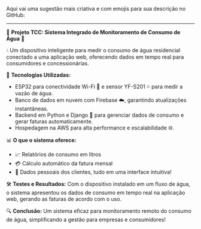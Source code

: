 Aqui vai uma sugestão mais criativa e com emojis para sua descrição no GitHub:

---

🌊 **Projeto TCC: Sistema Integrado de Monitoramento de Consumo de Água** 🌊

💧 Um dispositivo inteligente para medir o consumo de água residencial conectado a uma aplicação web, oferecendo dados em tempo real para consumidores e concessionárias.

🔧 **Tecnologias Utilizadas:**
- ESP32 para conectividade Wi-Fi 📶 e sensor YF-S201 💦 para medir a vazão de água.
- Banco de dados em nuvem com Firebase ☁️, garantindo atualizações instantâneas.
- Backend em Python e Django 🐍 para gerenciar dados de consumo e gerar faturas automaticamente.
- Hospedagem na AWS para alta performance e escalabilidade 🌐.

📊 **O que o sistema oferece:**
- 📈 Relatórios de consumo em litros
- 💳 Cálculo automático da fatura mensal
- 👥 Dados pessoais dos clientes, tudo em uma interface intuitiva!

🛠️ **Testes e Resultados:** Com o dispositivo instalado em um fluxo de água, o sistema apresentou os dados de consumo em tempo real na aplicação web, gerando as faturas de acordo com o uso.

🔍 **Conclusão:** Um sistema eficaz para monitoramento remoto do consumo de água, simplificando a gestão para empresas e consumidores!

